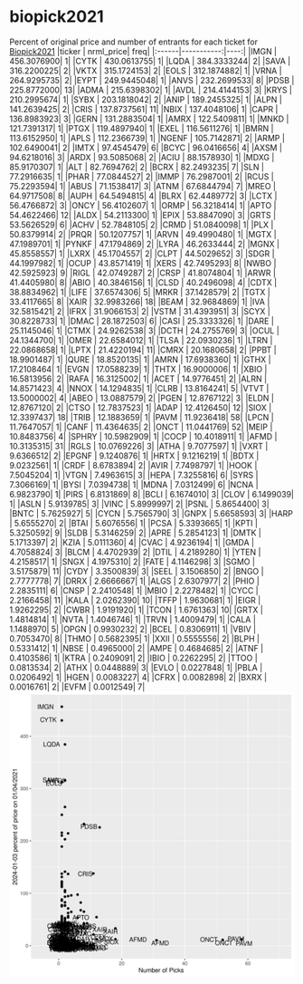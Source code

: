 # biopick2021
Percent of original price and number of entrants for each ticket for [Biopick2021](https://twitter.com/hashtag/Biopick2021)
|ticker |  nrml_price| freq|
|:------|-----------:|----:|
|IMGN   | 456.3076900|    1|
|CYTK   | 430.0613755|    1|
|LQDA   | 384.3333244|    2|
|SAVA   | 316.2200225|    2|
|VKTX   | 315.1724153|    2|
|EOLS   | 312.1874882|    1|
|VRNA   | 264.9295735|    2|
|EYPT   | 249.9445048|    1|
|ANVS   | 232.2699533|    8|
|PDSB   | 225.8772000|   13|
|ADMA   | 215.6398302|    1|
|AVDL   | 214.4144153|    3|
|KRYS   | 210.2995674|    1|
|SYBX   | 203.1818042|    2|
|ANIP   | 189.2455325|    1|
|ALPN   | 141.2639425|    2|
|CRIS   | 137.8737561|   11|
|NBIX   | 137.4048106|    1|
|CAPR   | 136.8983923|    3|
|GERN   | 131.2883504|    1|
|AMRX   | 122.5409811|    1|
|MNKD   | 121.7391317|    1|
|PTGX   | 119.4897940|    1|
|EXEL   | 116.5611276|    1|
|BMRN   | 113.6152950|    1|
|APLS   | 112.2366739|    1|
|NGENF  | 105.7142871|    2|
|ARMP   | 102.6490041|    2|
|IMTX   |  97.4545479|    6|
|BCYC   |  96.0416656|    4|
|AXSM   |  94.6218016|    3|
|ARDX   |  93.5085068|    2|
|ACIU   |  88.1578930|    1|
|MDXG   |  85.9170307|    1|
|ALT    |  82.7694762|    2|
|BCRX   |  82.2493235|    7|
|SLN    |  77.2916635|    1|
|PHAR   |  77.0844527|    2|
|IMMP   |  76.2987001|    2|
|RCUS   |  75.2293594|    1|
|ABUS   |  71.1538417|    3|
|ATNM   |  67.6844794|    7|
|MREO   |  64.9717508|    8|
|AUPH   |  64.5494815|    4|
|BLRX   |  62.4489772|    3|
|LCTX   |  56.4766872|    3|
|ONCY   |  56.4102607|    1|
|ORMP   |  56.3218414|    1|
|APTO   |  54.4622466|   12|
|ALDX   |  54.2113300|    1|
|EPIX   |  53.8847090|    3|
|GRTS   |  53.5626529|    6|
|ACHV   |  52.7848105|    2|
|CRMD   |  51.0840098|    1|
|PLX    |  50.8379914|    2|
|PRQR   |  50.1207757|    1|
|ARVN   |  49.4990480|    1|
|MGTX   |  47.1989701|    1|
|PYNKF  |  47.1794869|    2|
|LYRA   |  46.2633444|    2|
|MGNX   |  45.8558557|    1|
|LXRX   |  45.1704557|    2|
|CLPT   |  44.5029652|    3|
|SDGR   |  44.1997982|    1|
|OCUP   |  43.8571419|    1|
|XERS   |  42.7495293|    8|
|NWBO   |  42.5925923|    9|
|RIGL   |  42.0749287|    2|
|CRSP   |  41.8074804|    1|
|ARWR   |  41.4405980|    8|
|ABIO   |  40.3846156|    1|
|CLSD   |  40.2496098|    4|
|CDTX   |  38.8834962|    1|
|LIFE   |  37.6574306|    5|
|MRKR   |  37.1428579|    2|
|TGTX   |  33.4117665|    8|
|XAIR   |  32.9983266|   18|
|BEAM   |  32.9684869|    1|
|IVA    |  32.5815421|    2|
|IFRX   |  31.9066153|    2|
|VSTM   |  31.4393951|    3|
|SCYX   |  30.8228733|    1|
|DMAC   |  28.1872503|    6|
|CASI   |  25.3333326|    1|
|DARE   |  25.1145046|    1|
|CTMX   |  24.9262538|    3|
|DCTH   |  24.2755769|    3|
|OCUL   |  24.1344700|    1|
|OMER   |  22.6584012|    1|
|TLSA   |  22.0930236|    1|
|LTRN   |  22.0868658|    1|
|LPTX   |  21.4220194|   11|
|CMRX   |  20.1680658|    2|
|PPBT   |  18.9901487|    1|
|QURE   |  18.8520135|    1|
|AMRN   |  17.6938360|    1|
|GTHX   |  17.2108464|    1|
|EVGN   |  17.0588239|    1|
|THTX   |  16.9000006|    1|
|XBIO   |  16.5813956|    2|
|RAFA   |  16.3125002|    1|
|ACET   |  14.9776451|    2|
|ALRN   |  14.8571423|    4|
|NNOX   |  14.1294835|    1|
|CLRB   |  13.8164241|    5|
|VTVT   |  13.5000002|    4|
|ABEO   |  13.0887579|    2|
|PGEN   |  12.8767122|    3|
|ELDN   |  12.8767120|    2|
|CTSO   |  12.7837523|    1|
|ADAP   |  12.4126450|   12|
|SIOX   |  12.3397437|   18|
|TRIB   |  12.1883659|    1|
|PAVM   |  11.9236418|   58|
|LPCN   |  11.7647057|    1|
|CANF   |  11.4364635|    2|
|ONCT   |  11.0441769|   52|
|MEIP   |  10.8483756|    4|
|SPHRY  |  10.5982909|    1|
|COCP   |  10.4018911|    1|
|AFMD   |  10.3135315|   31|
|RGLS   |  10.0769226|    3|
|ATHA   |   9.7077597|    1|
|VXRT   |   9.6366512|    2|
|EPGNF  |   9.1240876|    1|
|HRTX   |   9.1216219|    1|
|BDTX   |   9.0232561|    1|
|CRDF   |   8.6783894|    2|
|AVIR   |   7.7498797|    1|
|HOOK   |   7.5045204|    1|
|VTGN   |   7.4963615|    3|
|HEPA   |   7.3255816|    6|
|SYRS   |   7.3066169|    1|
|BYSI   |   7.0394738|    1|
|MDNA   |   7.0312499|    6|
|NCNA   |   6.9823790|    1|
|PIRS   |   6.8131869|    8|
|BCLI   |   6.1674010|    3|
|CLOV   |   6.1499039|    1|
|ASLN   |   5.9139785|    3|
|VINC   |   5.8999997|    2|
|PSNL   |   5.8654400|    3|
|BNTC   |   5.7625927|    5|
|CYCN   |   5.7565790|    3|
|GNPX   |   5.6658593|    3|
|HARP   |   5.6555270|    2|
|BTAI   |   5.6076556|    1|
|PCSA   |   5.3393665|    1|
|KPTI   |   5.3250592|    9|
|SLDB   |   5.3146259|    2|
|APRE   |   5.2854123|    1|
|DMTK   |   5.1713397|    2|
|KZIA   |   5.0111360|    4|
|CVAC   |   4.9236194|    1|
|GMDA   |   4.7058824|    3|
|BLCM   |   4.4702939|    2|
|DTIL   |   4.2189280|    1|
|YTEN   |   4.2158517|    1|
|SNGX   |   4.1975310|    2|
|FATE   |   4.1146298|    3|
|SGMO   |   3.5175879|   11|
|CYDY   |   3.3500839|    3|
|SEEL   |   3.1506850|    2|
|BNGO   |   2.7777778|    7|
|DRRX   |   2.6666667|    1|
|ALGS   |   2.6307977|    2|
|PHIO   |   2.2835111|    6|
|CNSP   |   2.2410548|    1|
|MBIO   |   2.2278482|    1|
|CYCC   |   2.2166458|   11|
|KALA   |   2.0262390|   10|
|TFFP   |   1.9630681|    1|
|EIGR   |   1.9262295|    2|
|CWBR   |   1.9191920|    1|
|TCON   |   1.6761363|   10|
|GRTX   |   1.4814814|    1|
|NVTA   |   1.4046746|    1|
|TRVN   |   1.4009479|    1|
|CALA   |   1.1488970|    5|
|OPGN   |   0.9930232|    2|
|BCEL   |   0.8306911|    1|
|VBIV   |   0.7053470|    8|
|THMO   |   0.5682395|    1|
|XXII   |   0.5555556|    2|
|BLPH   |   0.5331412|    1|
|NBSE   |   0.4965000|    2|
|AMPE   |   0.4684685|    2|
|ATNF   |   0.4103586|    1|
|KTRA   |   0.2409091|    2|
|IBIO   |   0.2262295|    2|
|TTOO   |   0.0813534|    2|
|ATHX   |   0.0448889|    3|
|EVLO   |   0.0227848|    1|
|PBLA   |   0.0206492|    1|
|HGEN   |   0.0083227|    4|
|CFRX   |   0.0082898|    2|
|BXRX   |   0.0016761|    2|
|EVFM   |   0.0012549|    7|
![retvspicks](biopicks.png?raw=true)
